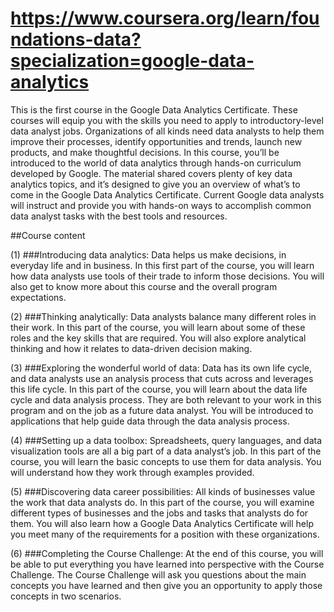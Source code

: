 # https://www.coursera.org/learn/foundations-data?specialization=google-data-analytics

This is the first course in the Google Data Analytics Certificate. These courses will equip you with the skills you need to apply to introductory-level data analyst jobs. Organizations of all kinds need data analysts to help them improve their processes, identify opportunities and trends, launch new products, and make thoughtful decisions. In this course, you’ll be introduced to the world of data analytics through hands-on curriculum developed by Google. The material shared covers plenty of key data analytics topics, and it’s designed to give you an overview of what’s to come in the Google Data Analytics Certificate. Current Google data analysts will instruct and provide you with hands-on ways to accomplish common data analyst tasks with the best tools and resources.

##Course content

(1) ###Introducing data analytics: Data helps us make decisions, in everyday life and in business. In this first part of the course, you will learn how data analysts use tools of their trade to inform those decisions. You will also get to know more about this course and the overall program expectations.

(2) ###Thinking analytically: Data analysts balance many different roles in their work. In this part of the course, you will learn about some of these roles and the key skills that are required. You will also explore analytical thinking and how it relates to data-driven decision making.

(3) ###Exploring the wonderful world of data: Data has its own life cycle, and data analysts use an analysis process that cuts across and leverages this life cycle. In this part of the course, you will learn about the data life cycle and data analysis process. They are both relevant to your work in this program and on the job as a future data analyst. You will be introduced to applications that help guide data through the data analysis process.

(4) ###Setting up a data toolbox: Spreadsheets, query languages, and data visualization tools are all a big part of a data analyst’s job. In this part of the course, you will learn the basic concepts to use them for data analysis. You will understand how they work through examples provided.

(5) ###Discovering data career possibilities: All kinds of businesses value the work that data analysts do. In this part of the course, you will examine different types of businesses and the jobs and tasks that analysts do for them. You will also learn how a Google Data Analytics Certificate will help you meet many of the requirements for a position with these organizations.

(6) ###Completing the Course Challenge: At the end of this course, you will be able to put everything you have learned into perspective with the Course Challenge. The Course Challenge will ask you questions about the main concepts you have learned and then give you an opportunity to apply those concepts in two scenarios.

